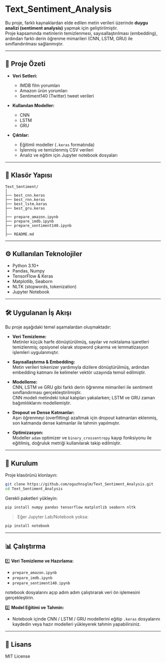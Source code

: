 # Text_Sentiment_Analysis

Bu proje, farklı kaynaklardan elde edilen metin verileri üzerinde **duygu analizi (sentiment analysis)** yapmak için geliştirilmiştir.  
Proje kapsamında metinlerin temizlenmesi, sayısallaştırılması (embedding), ardından farklı derin öğrenme mimarileri (CNN, LSTM, GRU) ile sınıflandırılması sağlanmıştır.

---

## 🚀 Proje Özeti

- **Veri Setleri:**
  - IMDB film yorumları
  - Amazon ürün yorumları
  - Sentiment140 (Twitter) tweet verileri

- **Kullanılan Modeller:**
  - CNN
  - LSTM
  - GRU

- **Çıktılar:**
  - Eğitimli modeller (`.keras` formatında)
  - İşlenmiş ve temizlenmiş CSV verileri
  - Analiz ve eğitim için Jupyter notebook dosyaları

---

## 📂 Klasör Yapısı

```
Text_Sentiment/
│
├── best_cnn.keras
├── best_rnn.keras
├── best_lstm.keras
├── best_gru.keras
│
├── prepare_amazon.ipynb
├── prepare_imdb.ipynb
├── prepare_sentiment140.ipynb
│
├── README.md
```

---

## ⚙️ Kullanılan Teknolojiler

- Python 3.10+
- Pandas, Numpy
- TensorFlow & Keras
- Matplotlib, Seaborn
- NLTK (stopwords, tokenization)
- Jupyter Notebook

---

## 🛠️ Uygulanan İş Akışı

Bu proje aşağıdaki temel aşamalardan oluşmaktadır:

- **Veri Temizleme:**  
  Metinler küçük harfe dönüştürülmüş, sayılar ve noktalama işaretleri temizlenmiş; opsiyonel olarak stopword çıkarma ve lemmatizasyon işlemleri uygulanmıştır.

- **Sayısallaştırma & Embedding:**  
  Metin verileri tokenizer yardımıyla dizilere dönüştürülmüş, ardından embedding katmanı ile kelimeler vektör uzayında temsil edilmiştir.

- **Modelleme:**  
  CNN, LSTM ve GRU gibi farklı derin öğrenme mimarileri ile sentiment sınıflandırması gerçekleştirilmiştir.  
  CNN modeli metindeki lokal kalıpları yakalarken; LSTM ve GRU zaman bağımlılıklarını modellemiştir.

- **Dropout ve Dense Katmanlar:**  
  Aşırı öğrenmeyi (overfitting) azaltmak için dropout katmanları eklenmiş, son katmanda dense katmanlar ile tahmin yapılmıştır.

- **Optimizasyon:**  
  Modeller `adam` optimizer ve `binary_crossentropy` kayıp fonksiyonu ile eğitilmiş, doğruluk metriği kullanılarak takip edilmiştir.

---

## 🚀 Kurulum

Proje klasörünü klonlayın:

```bash
git clone https://github.com/oguzhnsglm/Text_Sentiment_Analysis.git
cd Text_Sentiment_Analysis
```

Gerekli paketleri yükleyin:

```bash
pip install numpy pandas tensorflow matplotlib seaborn nltk
```

> Eğer Jupyter Lab/Notebook yoksa:
```bash
pip install notebook
```

---

## 📊 Çalıştırma

1️⃣ **Veri Temizleme ve Hazırlama:**

- `prepare_amazon.ipynb`
- `prepare_imdb.ipynb`
- `prepare_sentiment140.ipynb`

notebook dosyalarını açıp adım adım çalıştırarak veri ön işlemesini gerçekleştirin.

2️⃣ **Model Eğitimi ve Tahmin:**

- Notebook içinde CNN / LSTM / GRU modellerini eğitip `.keras` dosyalarını kaydedin veya hazır modelleri yükleyerek tahmin yapabilirsiniz.

---


## 📜 Lisans

MIT License

